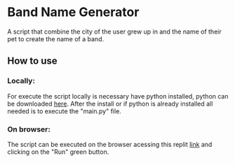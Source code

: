 # Band Name Generator
A script that combine the city of the user grew up in and the name of their pet to create the name of a band.

## How to use
### Locally:
For execute the script locally is necessary have python installed, python can be downloaded [here](https://www.python.org/downloads/). After the install or if python is already installed all needed is to execute the "main.py" file.

### On browser:
The script can be executed on the browser acessing this replit [link](https://replit.com/@LukCnt/band-name-generator?v=1) and clicking on the "Run" green button.
